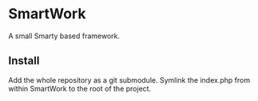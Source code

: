 SmartWork
=========

A small Smarty based framework.

Install
-------

Add the whole repository as a git submodule.
Symlink the index.php from within SmartWork to the root of the project.
